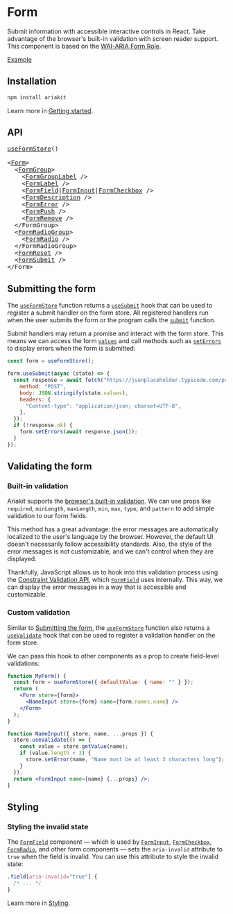 # Form

<p data-description>
  Submit information with accessible interactive controls in React. Take advantage of the browser's built-in validation with screen reader support. This component is based on the <a href="https://w3c.github.io/aria/#form">WAI-ARIA Form Role</a>.
</p>

<a href="../examples/form/index.tsx" data-playground>Example</a>

## Installation

```sh
npm install ariakit
```

Learn more in [Getting started](/guide/getting-started).

## API

<pre data-api>
<a href="/apis/form-store">useFormStore</a>()

&lt;<a href="/apis/form">Form</a>&gt;
  &lt;<a href="/apis/form-group">FormGroup</a>&gt;
    &lt;<a href="/apis/form-group-label">FormGroupLabel</a> /&gt;
    &lt;<a href="/apis/form-label">FormLabel</a> /&gt;
    &lt;<a href="/apis/form-field">FormField</a>|<a href="/apis/form-input">FormInput</a>|<a href="/apis/form-checkbox">FormCheckbox</a> /&gt;
    &lt;<a href="/apis/form-description">FormDescription</a> /&gt;
    &lt;<a href="/apis/form-error">FormError</a> /&gt;
    &lt;<a href="/apis/form-push">FormPush</a> /&gt;
    &lt;<a href="/apis/form-remove">FormRemove</a> /&gt;
  &lt;/FormGroup&gt;
  &lt;<a href="/apis/form-radio-group">FormRadioGroup</a>&gt;
    &lt;<a href="/apis/form-radio">FormRadio</a> /&gt;
  &lt;/FormRadioGroup&gt;
  &lt;<a href="/apis/form-reset">FormReset</a> /&gt;
  &lt;<a href="/apis/form-submit">FormSubmit</a> /&gt;
&lt;/Form&gt;
</pre>

## Submitting the form

The [`useFormStore`](/apis/form-store) function returns a [`useSubmit`](/apis/form-store#usesubmit) hook that can be used to register a submit handler on the form store. All registered handlers run when the user submits the form or the program calls the [`submit`](/apis/form-store#submit) function.

Submit handlers may return a promise and interact with the form store. This means we can access the form [`values`](/apis/form-store#values) and call methods such as [`setErrors`](/apis/form-store#seterrors) to display errors when the form is submitted:

```js
const form = useFormStore();

form.useSubmit(async (state) => {
  const response = await fetch("https://jsonplaceholder.typicode.com/posts", {
    method: "POST",
    body: JSON.stringify(state.values),
    headers: {
      "Content-type": "application/json; charset=UTF-8",
    },
  });
  if (!response.ok) {
    form.setErrors(await response.json());
  }
});
```

## Validating the form

### Built-in validation

Ariakit supports the [browser's built-in validation](https://developer.mozilla.org/en-US/docs/Learn/Forms/Form_validation#using_built-in_form_validation). We can use props like `required`, `minLength`, `maxLength`, `min`, `max`, `type`, and `pattern` to add simple validation to our form fields.

This method has a great advantage: the error messages are automatically localized to the user's language by the browser. However, the default UI doesn't necessarily follow accessibility standards. Also, the style of the error messages is not customizable, and we can't control when they are displayed.

Thankfully, JavaScript allows us to hook into this validation process using the [Constraint Validation API](https://developer.mozilla.org/en-US/docs/Web/API/Constraint_validation), which [`FormField`](/apis/form-field) uses internally. This way, we can display the error messages in a way that is accessible and customizable.

### Custom validation

Similar to [Submitting the form](#submitting-the-form), the [`useFormStore`](/apis/form-store) function also returns a [`useValidate`](/apis/form-store#usevalidate) hook that can be used to register a validation handler on the form store.

We can pass this hook to other components as a prop to create field-level validations:

```jsx
function MyForm() {
  const form = useFormStore({ defaultValue: { name: "" } });
  return (
    <Form store={form}>
      <NameInput store={form} name={form.names.name} />
    </Form>
  );
}

function NameInput({ store, name, ...props }) {
  store.useValidate(() => {
    const value = store.getValue(name);
    if (value.length < 3) {
      store.setError(name, "Name must be at least 3 characters long");
    }
  });
  return <FormInput name={name} {...props} />;
}
```

## Styling

### Styling the invalid state

The [`FormField`](/apis/form-field) component — which is used by [`FormInput`](/apis/form-input), [`FormCheckbox`](/apis/form-checkbox), [`FormRadio`](/apis/form-radio), and other form components — sets the `aria-invalid` attribute to `true` when the field is invalid. You can use this attribute to style the invalid state:

```css
.field[aria-invalid="true"] {
  /* ... */
}
```

Learn more in [Styling](/guide/styling).
